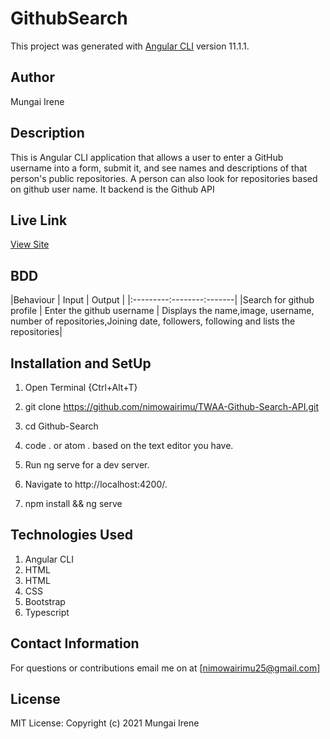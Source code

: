 # GithubSearch

This project was generated with [Angular CLI](https://github.com/angular/angular-cli) version 11.1.1.

## Author
Mungai Irene

## Description
This is Angular CLI application that allows a user to enter a GitHub username into a form, submit it, and see names and descriptions of that person's public repositories. A person can also look for repositories based on github user name.
It backend is the Github API

## Live Link

[View Site](https://elastic-ptolemy-e45b24.netlify.app/)

## BDD
|Behaviour | Input | Output |
|:---------:--------:-------|
|Search for github profile  | Enter the github username | Displays the name,image, username, number of repositories,Joining date, followers, following and lists the repositories|

## Installation and SetUp
1. Open Terminal {Ctrl+Alt+T}

1. git clone https://github.com/nimowairimu/TWAA-Github-Search-API.git

1. cd Github-Search

1. code . or atom . based on the text editor you have.

1. Run ng serve for a dev server.

1. Navigate to http://localhost:4200/.

1. npm install && ng serve

## Technologies Used
1. Angular CLI
1. HTML
1. HTML
1. CSS
1. Bootstrap
1. Typescript


## Contact Information

For questions or contributions email me on at [nimowairimu25@gmail.com]

## License
MIT License:
Copyright (c) 2021 Mungai Irene
